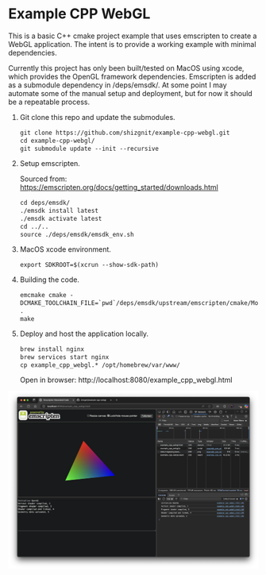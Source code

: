 # Example CPP WebGL

This is a basic C++ cmake project example that uses emscripten to create a WebGL application.  The intent is to provide a working example with minimal dependencies.

Currently this project has only been built/tested on MacOS using xcode, which provides the OpenGL framework dependencies.  Emscripten is added as a submodule dependency in <project>/deps/emsdk/.  At some point I may automate some of the manual setup and deployment, but for now it should be a repeatable process.

1) Git clone this repo and update the submodules.

    ```
    git clone https://github.com/shizgnit/example-cpp-webgl.git
    cd example-cpp-webgl/
    git submodule update --init --recursive
    ```

2) Setup emscripten.

    Sourced from: https://emscripten.org/docs/getting_started/downloads.html

    ```
    cd deps/emsdk/
    ./emsdk install latest
    ./emsdk activate latest
    cd ../..
    source ./deps/emsdk/emsdk_env.sh
    ```

3) MacOS xcode environment.

    ```
    export SDKROOT=$(xcrun --show-sdk-path)
    ```

4) Building the code.

    ```
    emcmake cmake -DCMAKE_TOOLCHAIN_FILE=`pwd`/deps/emsdk/upstream/emscripten/cmake/Modules/Platform/Emscripten.cmake .
    make
    ```

5) Deploy and host the application locally.

    ```
    brew install nginx
    brew services start nginx
    cp example_cpp_webgl.* /opt/homebrew/var/www/
    ```

    Open in browser: http://localhost:8080/example_cpp_webgl.html

[![Screenshot](Screenshot.png)](Screenshot.png)

